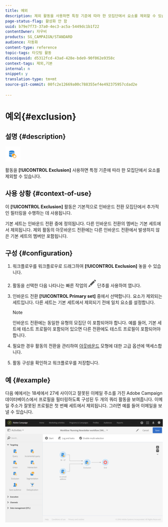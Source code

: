 ```yaml
---
title: 예외
description: 제외 활동을 사용하면 특정 기준에 따라 한 모집단에서 요소를 제외할 수 있습니다.
page-status-flag: 활성화 안 함
uuid: b79e7f73-37a0-4ec3-ac5a-5449dc1b1f22
contentOwner: 자우비
products: SG_CAMPAIGN/STANDARD
audience: 자동화
content-type: reference
topic-tags: 타깃팅 활동
discoiquuid: d5312fcd-43ad-428e-bde9-90f062e9358c
context-tags: 제외,기본
internal: n
snippet: y
translation-type: tm+mt
source-git-commit: 00fc2e12669a00c788355ef4e492375957cdad2e

---
```



# 예외{#exclusion}

## 설명 {#description}

![](assets/exclusion.png)

활동을 **[!UICONTROL Exclusion]** 사용하면 특정 기준에 따라 한 모집단에서 요소를 제외할 수 있습니다.

## 사용 상황 {#context-of-use}

이 **[!UICONTROL Exclusion]** 활동은 기본적으로 인바운드 전환 모집단에서 추가적인 필터링을 수행하는 데 사용됩니다.

기본 세트는 인바운드 전환 중에 정의됩니다. 다른 인바운드 전환의 멤버는 기본 세트에서 제외됩니다. 제외 활동의 아웃바운드 전환에는 다른 인바운드 전환에서 발생하지 않은 기본 세트의 멤버만 포함됩니다.

## 구성 {#configuration}

1. 워크플로우를 워크플로우로 드래그하여 **[!UICONTROL Exclusion]** 놓을 수 있습니다.
1. 활동을 선택한 다음 나타나는 빠른 작업의 ![](assets/edit_darkgrey-24px.png) 단추를 사용하여 엽니다.
1. 인바운드 전환 **[!UICONTROL Primary set]** 중에서 선택합니다. 요소가 제외되는 세트입니다. 다른 세트는 기본 세트에서 제외되기 전에 일치 요소를 설정합니다.

   >[!NOTE]
   >
   >인바운드 전환에는 동일한 유형의 모집단 이 포함되어야 합니다. 예를 들어, 기본 세트에 테스트 프로필이 포함되어 있으면 다른 전환에도 테스트 프로필이 포함되어야 합니다.

1. 필요한 경우 활동의 전환을 관리하여 [아웃바운드](../../automating/using/executing-a-workflow.md#managing-an-activity-s-outbound-transitions) 모형에 대한 고급 옵션에 액세스합니다.
1. 활동 구성을 확인하고 워크플로우를 저장합니다.

## 예 {#example}

다음 예에서는 18세에서 27세 사이이고 잘못된 이메일 주소를 가진 Adobe Campaign 데이터베이스에서 프로필을 필터링하도록 구성된 두 개의 쿼리 활동을 보여줍니다. 이메일 주소가 잘못된 프로필은 첫 번째 세트에서 제외됩니다. 그러면 예를 들어 이메일을 보낼 수 있습니다.

![](assets/wkf_exclusion_example.png)

